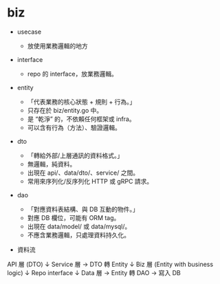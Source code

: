 # biz

- usecase
    - 放使用業務邏輯的地方

- interface
    - repo 的 interface，放業務邏輯。

- entity
    - 「代表業務的核心狀態 + 規則 + 行為。」
    - 只存在於 biz/entity.go 中。
    - 是 “乾淨” 的，不依賴任何框架或 infra。
    - 可以含有行為（方法）、驗證邏輯。

- dto
    - 「轉給外部/上層通訊的資料格式。」
    - 無邏輯，純資料。
    - 出現在 api/、data/dto/、service/ 之間。
    - 常用來序列化/反序列化 HTTP 或 gRPC 請求。

- dao
    - 「對應資料表結構、與 DB 互動的物件。」
    - 對應 DB 欄位，可能有 ORM tag。
    - 出現在 data/model/ 或 data/mysql/。
    - 不應含業務邏輯，只處理資料持久化。

- 資料流

API 層 (DTO)
    ↓
Service 層 → DTO 轉 Entity
    ↓
Biz 層 (Entity with business logic)
    ↓
Repo interface
    ↓
Data 層 → Entity 轉 DAO → 寫入 DB